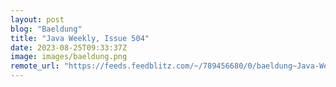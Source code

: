 ```yaml
---
layout: post
blog: "Baeldung"
title: "Java Weekly, Issue 504"
date: 2023-08-25T09:33:37Z
image: images/baeldung.png
remote_url: "https://feeds.feedblitz.com/~/789456680/0/baeldung~Java-Weekly-Issue"
---
```

